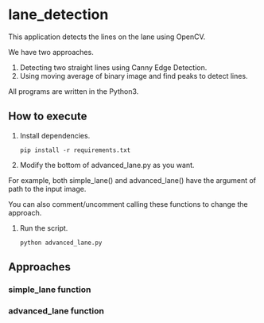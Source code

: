 # lane_detection
This application detects the lines on the lane using OpenCV.

We have two approaches.
1. Detecting two straight lines using Canny Edge Detection.
1. Using moving average of binary image and find peaks to detect lines.

All programs are written in the Python3.

## How to execute
1. Install dependencies.  

      ```
      pip install -r requirements.txt
      ```  

1. Modify the bottom of advanced_lane.py as you want.  

  For example, both simple_lane() and advanced_lane() have the argument of path to the input image.  

  You can also comment/uncomment calling these functions to change the approach.

1. Run the script.

      ```
      python advanced_lane.py
      ```

## Approaches
### simple_lane function
### advanced_lane function
